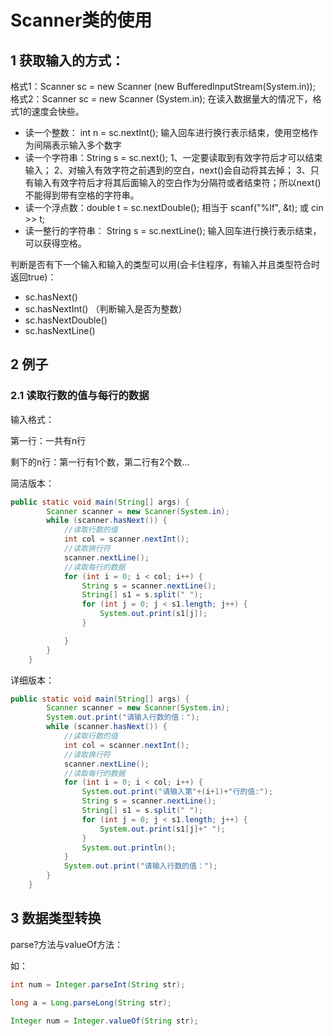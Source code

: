 # Scanner类的使用

## 1 获取输入的方式：

格式1：Scanner sc = new Scanner (new BufferedInputStream(System.in));
格式2：Scanner sc = new Scanner (System.in);
在读入数据量大的情况下，格式1的速度会快些。

- 读一个整数： int n = sc.nextInt(); 输入回车进行换行表示结束，使用空格作为间隔表示输入多个数字
- 读一个字符串：String s = sc.next(); 1、一定要读取到有效字符后才可以结束输入； 2、对输入有效字符之前遇到的空白，next()会自动将其去掉； 3、只有输入有效字符后才将其后面输入的空白作为分隔符或者结束符；所以next()不能得到带有空格的字符串。 
- 读一个浮点数：double t = sc.nextDouble(); 相当于 scanf("%lf", &t); 或 cin >> t; 
- 读一整行的字符串： String s = sc.nextLine(); 输入回车进行换行表示结束，可以获得空格。

判断是否有下一个输入和输入的类型可以用(会卡住程序，有输入并且类型符合时返回true)：

- sc.hasNext()
- sc.hasNextInt() （判断输入是否为整数）
- sc.hasNextDouble()
- sc.hasNextLine()



## 2 例子

### 2.1 读取行数的值与每行的数据

输入格式：

第一行：一共有n行

剩下的n行：第一行有1个数，第二行有2个数...

简洁版本：

~~~java
public static void main(String[] args) {
        Scanner scanner = new Scanner(System.in);
        while (scanner.hasNext()) {
            //读取行数的值
            int col = scanner.nextInt();
            //读取换行符
            scanner.nextLine();
            //读取每行的数据
            for (int i = 0; i < col; i++) {
                String s = scanner.nextLine();
                String[] s1 = s.split(" ");
                for (int j = 0; j < s1.length; j++) {
                    System.out.print(s1[j]);
                }

            }
        }
    }
~~~

详细版本：

~~~java
public static void main(String[] args) {
        Scanner scanner = new Scanner(System.in);
        System.out.print("请输入行数的值：");
        while (scanner.hasNext()) {
            //读取行数的值
            int col = scanner.nextInt();
            //读取换行符
            scanner.nextLine();
            //读取每行的数据
            for (int i = 0; i < col; i++) {
                System.out.print("请输入第"+(i+1)+"行的值:");
                String s = scanner.nextLine();
                String[] s1 = s.split(" ");
                for (int j = 0; j < s1.length; j++) {
                    System.out.print(s1[j]+" ");
                }
                System.out.println();
            }
            System.out.print("请输入行数的值：");
        }
    }
~~~

## 3 数据类型转换

parse?方法与valueOf方法：

如：

```java
int num = Integer.parseInt(String str);

long a = Long.parseLong(String str);

Integer num = Integer.valueOf(String str);
```

